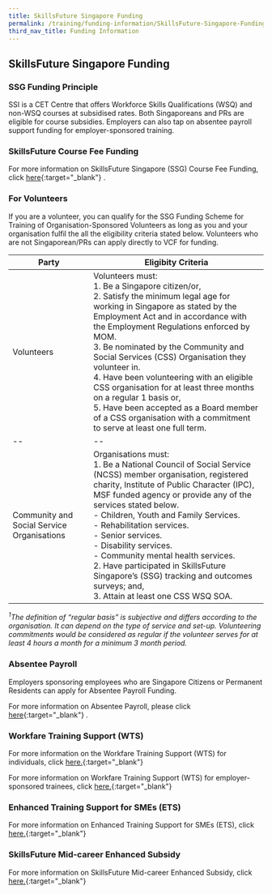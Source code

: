 ```yaml
---
title: SkillsFuture Singapore Funding
permalink: /training/funding-information/SkillsFuture-Singapore-Funding/
third_nav_title: Funding Information
---
```



## SkillsFuture Singapore Funding

### SSG Funding Principle

SSI is a CET Centre that offers Workforce Skills Qualifications (WSQ) and non-WSQ courses at subsidised rates. Both Singaporeans and PRs are eligible for course subsidies. Employers can also tap on absentee payroll support funding for employer-sponsored training.

### SkillsFuture Course Fee Funding

For more information on SkillsFuture Singapore (SSG) Course Fee Funding, click [here](http://www.wda.gov.sg/content/wdawebsite/L101-ForIndividuals/L702-WorkerBasedFund.html){:target="_blank"}   .

### For Volunteers

If you are a volunteer, you can qualify for the SSG Funding Scheme for Training of Organisation-Sponsored Volunteers as long as you and your organisation fulfil the all the eligibility criteria stated below. Volunteers who are not Singaporean/PRs can apply directly to VCF for funding.


|Party|Eligibity Criteria  |
|--|--|
| Volunteers |Volunteers must:  <br>1. Be a Singapore citizen/or,  <br>2. Satisfy the minimum legal age for working in Singapore as stated by the Employment Act and in accordance with the Employment Regulations enforced by MOM.  <br>3. Be nominated by the Community and Social Services (CSS) Organisation they volunteer in.<br>4. Have been volunteering with an eligible CSS organisation for at least three months on a regular 1 basis or,<br> 5. Have been accepted as a Board member of a CSS organisation with a commitment to serve at least one full term.  |
|--|--|
|Community and Social Service Organisations|Organisations must:  <br>1. Be a National Council of Social Service (NCSS) member organisation, registered charity, Institute of Public Character (IPC), MSF funded agency or provide any of the services stated below.  <br> - Children, Youth and Family Services.  <br> - Rehabilitation services.  <br> - Senior services.  <br> - Disability services.  <br> - Community mental health services.  <br> 2. Have participated in SkillsFuture Singapore’s (SSG) tracking and outcomes surveys; and,  <br> 3. Attain at least one CSS WSQ SOA.|  
 _<sup>1</sup>The definition of “regular basis” is subjective and differs according to the organisation. It can depend on the type of service and set-up. Volunteering commitments would be considered as regular if the volunteer serves for at least 4 hours a month for a minimum 3 month period._   


### Absentee Payroll

Employers sponsoring employees who are Singapore Citizens or Permanent Residents can apply for Absentee Payroll Funding.  
  
For more information on Absentee Payroll, please click [here](https://www.skillsconnect.gov.sg/sop/portal/e-Services/For%20Employers/AbsenteePayroll.jsp){:target="_blank"}   .

### Workfare Training Support (WTS)

For more information on the Workfare Training Support (WTS) for individuals, click [here.](http://www.wsg.gov.sg/programmes-and-initiatives/workfare-training-support-individuals.html){:target="_blank"}     
  
For more information on Workfare Training Support (WTS) for employer-sponsored trainees, click [here.](http://www.wsg.gov.sg/programmes-and-initiatives/workfare-training-support-employers.html?_ga=2.80360663.1377189313.1515744751-1016142310.1503562690){:target="_blank"}   

### Enhanced Training Support for SMEs (ETS)

For more information on Enhanced Training Support for SMEs (ETS), click [here.](http://www.ssg.gov.sg/programmes-and-initiatives/funding/enhanced-training-support-for-smes1.html){:target="_blank"}   

### SkillsFuture Mid-career Enhanced Subsidy

For more information on SkillsFuture Mid-career Enhanced Subsidy, click [here.](http://www.skillsfuture.sg/enhancedsubsidy){:target="_blank"}   


